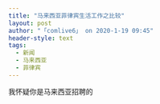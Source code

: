 ```yaml
---
title: "马来西亚菲律宾生活工作之比较"
layout: post
author: "「comlive6」 on 2020-1-19 09:45"
header-style: text
tags:
  - 新闻
  - 马来西亚
  - 菲律宾
---
```


<head></head>
<body>
 我怀疑你是马来西亚招聘的
</body>


